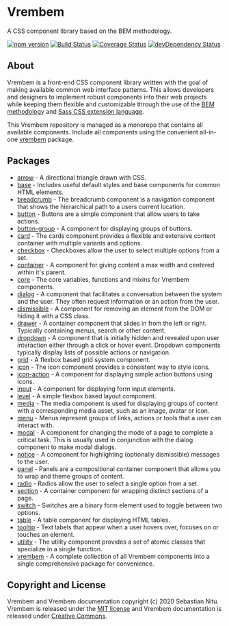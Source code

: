 # Vrembem

A CSS component library based on the BEM methodology.

[![npm version](https://img.shields.io/npm/v/vrembem.svg)](https://www.npmjs.com/package/vrembem)
[![Build Status](https://travis-ci.org/sebnitu/vrembem.svg?branch=master)](https://travis-ci.org/sebnitu/vrembem)
[![Coverage Status](https://coveralls.io/repos/github/sebnitu/vrembem/badge.svg?branch=master)](https://coveralls.io/github/sebnitu/vrembem?branch=master)
[![devDependency Status](https://img.shields.io/david/dev/sebnitu/vrembem.svg)](https://david-dm.org/sebnitu/vrembem?type=dev)

## About

Vrembem is a front-end CSS component library written with the goal of making available common web interface patterns. This allows developers and designers to implement robust components into their web projects while keeping them flexible and customizable through the use of the [BEM methodology](https://en.bem.info/methodology/) and [Sass CSS extension language](https://sass-lang.com/).

This Vrembem repository is managed as a monorepo that contains all available components. Include all components using the convenient all-in-one [vrembem](./packages/vrembem#readme) package.

## Packages

- [arrow](./packages/arrow#readme) - A directional triangle drawn with CSS.
- [base](./packages/base#readme) - Includes useful default styles and base components for common HTML elements.
- [breadcrumb](./packages/breadcrumb#readme) - The breadcrumb component is a navigation component that shows the hierarchical path to a users current location.
- [button](./packages/button#readme) - Buttons are a simple component that allow users to take actions.
- [button-group](./packages/button-group#readme) - A component for displaying groups of buttons.
- [card](./packages/card#readme) - The cards component provides a flexible and extensive content container with multiple variants and options.
- [checkbox](./packages/checkbox#readme) - Checkboxes allow the user to select multiple options from a set.
- [container](./packages/container#readme) - A component for giving content a max width and centered within it's parent.
- [core](./packages/core#readme) - The core variables, functions and mixins for Vrembem components.
- [dialog](./packages/dialog#readme) - A component that facilitates a conversation between the system and the user. They often request information or an action from the user.
- [dismissible](./packages/dismissible#readme) - A component for removing an element from the DOM or hiding it with a CSS class.
- [drawer](./packages/drawer#readme) - A container component that slides in from the left or right. Typically containing menus, search or other content.
- [dropdown](./packages/dropdown#readme) - A component that is initially hidden and revealed upon user interaction either through a click or hover event. Dropdown components typically display lists of possible actions or navigation.
- [grid](./packages/grid#readme) - A flexbox based grid system component.
- [icon](./packages/icon#readme) - The icon component provides a consistent way to style icons.
- [icon-action](./packages/icon-action#readme) - A component for displaying simple action buttons using icons.
- [input](./packages/input#readme) - A component for displaying form input elements.
- [level](./packages/level#readme) - A simple flexbox based layout component.
- [media](./packages/media#readme) - The media component is used for displaying groups of content with a corresponding media asset, such as an image, avatar or icon.
- [menu](./packages/menu#readme) - Menus represent groups of links, actions or tools that a user can interact with.
- [modal](./packages/modal#readme) - A component for changing the mode of a page to complete a critical task. This is usually used in conjunction with the dialog component to make modal dialogs.
- [notice](./packages/notice#readme) - A component for highlighting (optionally dismissible) messages to the user.
- [panel](./packages/panel#readme) - Panels are a compositional container component that allows you to wrap and theme groups of content.
- [radio](./packages/radio#readme) - Radios allow the user to select a single option from a set.
- [section](./packages/section#readme) - A container component for wrapping distinct sections of a page.
- [switch](./packages/switch#readme) - Switches are a binary form element used to toggle between two options.
- [table](./packages/table#readme) - A table component for displaying HTML tables.
- [tooltip](./packages/tooltip#readme) - Text labels that appear when a user hovers over, focuses on or touches an element.
- [utility](./packages/utility#readme) - The utility component provides a set of atomic classes that specialize in a single function.
- [vrembem](./packages/vrembem#readme) - A complete collection of all Vrembem components into a single comprehensive package for convenience.

## Copyright and License

Vrembem and Vrembem documentation copyright (c) 2020 Sebastian Nitu. Vrembem is released under the [MIT license](https://github.com/sebnitu/vrembem/blob/master/LICENSE) and Vrembem documentation is released under [Creative Commons](https://github.com/sebnitu/vrembem/blob/master/docs/LICENSE).
